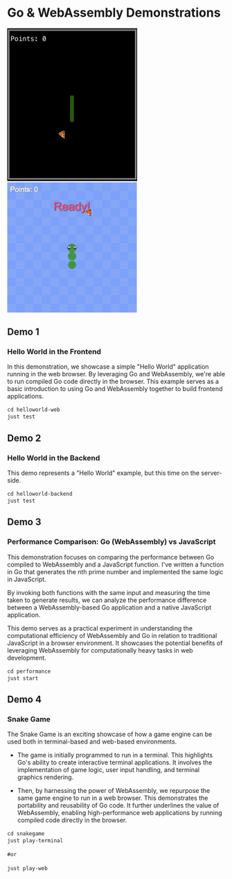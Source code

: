 # Go & WebAssembly Demonstrations

<img src="snaketerm.png" width="300" /> <img src="snakeweb.png" width="300" />

## Demo 1
### Hello World in the Frontend
In this demonstration, we showcase a simple "Hello World" application running in the web browser. By leveraging Go and WebAssembly, we're able to run compiled Go code directly in the browser. This example serves as a basic introduction to using Go and WebAssembly together to build frontend applications.

```shell
cd helloworld-web
just test
```

## Demo 2
### Hello World in the Backend
This demo represents a "Hello World" example, but this time on the server-side.

```shell
cd helloworld-backend
just test
```

## Demo 3
### Performance Comparison: Go (WebAssembly) vs JavaScript
This demonstration focuses on comparing the performance between Go compiled to WebAssembly and a JavaScript function. I've written a function in Go that generates the nth prime number and implemented the same logic in JavaScript.

By invoking both functions with the same input and measuring the time taken to generate results, we can analyze the performance difference between a WebAssembly-based Go application and a native JavaScript application.

This demo serves as a practical experiment in understanding the computational efficiency of WebAssembly and Go in relation to traditional JavaScript in a browser environment. It showcases the potential benefits of leveraging WebAssembly for computationally heavy tasks in web development.

```shell
cd performance
just start
```

## Demo 4
### Snake Game
The Snake Game is an exciting showcase of how a game engine can be used both in terminal-based and web-based environments.

* The game is initially programmed to run in a terminal. This highlights Go's ability to create interactive terminal applications. It involves the implementation of game logic, user input handling, and terminal graphics rendering.

* Then, by harnessing the power of WebAssembly, we repurpose the same game engine to run in a web browser. This demonstrates the portability and reusability of Go code. It further underlines the value of WebAssembly, enabling high-performance web applications by running compiled code directly in the browser.

```shell
cd snakegame
just play-terminal

#or

just play-web 
```
